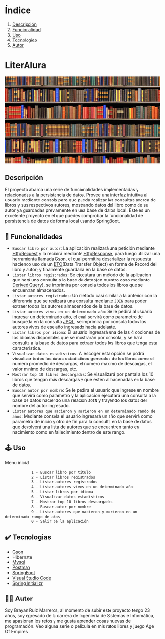 # Índice 
1. [Descripción](#descripción)
2. [Funcionalidad](#funcionalidad)
3. [Uso](#uso)
4. [Tecnologias](#tecnologias)
5. [Autor](#autor)
   
<h1>LiterAlura</h1>
<img src="src/main/java/com/literalura/literalura/libroPortada.jpg" width="600">

## Descripción
El proyecto abarca una serie de funcionalidades implementadas y relacionadas a la persistencia de datos. Provee una interfaz intuitiva al usuario mediante consola para que pueda realizar las consultas acerca de libros y sus respectivos autores, mostrando datos del libro como de su autor ya guardadas previamente en una base de datos local. Este es un excelente proyecto en el que puedes comprobar la funcionalidad de persistencia de datos de forma local usando SpringBoot.
## 🔨 Funcionalidades
- `Buscar libro por autor`: La aplicación realizará una petición mediante [HttpRequest](https://docs.oracle.com/en%2Fjava%2Fjavase%2F11%2Fdocs%2Fapi%2F%2F/java.net.http/java/net/http/HttpRequest.html) y la recibirá mediante [HttpResponse](https://docs.oracle.com/en%2Fjava%2Fjavase%2F11%2Fdocs%2Fapi%2F%2F/java.net.http/java/net/http/HttpResponse.html), para luego utilizar una herramienta llamada [Gson](https://mvnrepository.com/artifact/com.google.code.gson/gson), el cual permitira deserializar la respuesta haciendo uso de un [DTO](https://www.arquitecturajava.com/data-transfer-object-dto-un-concepto-clave/)(Data Transfer Object) en forma de Record del libro y autor; y finalmente guardarla en la base de datos.
- `Listar libros registrados`: Se ejecutara un método de la aplicacion que hará una consulta a la base de datos(en nuestro caso mediante [Derived Query](https://docs.spring.io/spring-data/jpa/reference/jpa/query-methods.html)), se imprimira por consola todos los libros que se encuentran almacenados. 
- `Listar autores registrados`: Un metodo casi similar a la anterior con la diferencia que se realizará una consulta mediante `JOIN` para poder extraer todos los autores almacenados de la base de datos. 
- `Listar autores vivos en un determinado año`: Se le pedirá al usuario ingresar un determinado año, el cual servirá como parametro de busqueda en la consulta [JPQL](https://danielme.com/2023/03/09/curso-spring-data-jpa-consultas-jpql-con-query/), se imprimira por consola todos los autores vivos de ese año ingresado hacia adelante.
- `Listar libros por idioma`: El usuario ingresará una de las 4 opciones de los idiomas disponibles que se mostrarán por consola, y se hará consulta a la base de datos para extraer todos los libros que tenga esta caracteristica.  
- `Visualizar datos estadisticos`: Al escoger esta opción se podrá visualizar todos los datos estadisticos generales de los libros como el numero promedio de descargas, el numero maximo de descargas, el valor minimo de descargas, etc. 
- `Mostrar top 10 libros descargados`: Se visualizará por pantalla los 10 libros que tengan más descargas y que esten almacenadas en la base de datos.
- `Buscar autor por nombre`: Se le pedira al usuario que ingrese un nombre que servirá como parametro y la aplicacion ejecutará una consulta a la base de datos haciendo una relación `JOIN` y trayendo los datos del nombre del autor ingresado.
- `Listar autores que nacieron y murieron en un determinado rando de años`: Mediante consola el usuario ingresará un año que servirá como parametro de inicio y otro de fin para la consulta en la base de datos que devolverá una lista de autores que se encuentren tanto en nacimiento como en fallecimiento dentro de este rango.
## 🕹️ Uso

Menu inicial

                1 - Buscar libro por titulo
                2 - Listar libros registrados
                3 - Listar autores registrados
                4 - Listar autores vivos en un determinado año
                5 - Listar libros por idioma
                6 - Visualizar datos estadisticos
                7 - Mostrar top 10 libros descargados
                8 - Buscar autor por nombre
                9 - Listar autores que nacieron y murieron en un determinado rango de años
                0 - Salir de la aplicación

## ✔️ Tecnologias
- [Gson](https://mvnrepository.com/artifact/com.google.code.gson/gson)
- [Hibernate](https://hibernate.org/) 
- [Mysql](https://www.mysql.com/)
- [Postman](https://www.postman.com/)
- [SpringBoot](https://spring.io/projects/spring-boot)
- [Visual Studio Code](https://code.visualstudio.com/)
- [Spring Initializr](https://start.spring.io/)

## 👨‍💻 Autor
Soy Brayan Ruiz Marreros, al momento de subir este proyecto tengo 23 años, soy egresado de la carrera de Ingeniería de Sistemas e Informática, me apasionan los retos y me gusta aprender cosas nuevas de programación. Veo alguna serie o pelicula en mis ratos libres y juego Age Of Empires 




